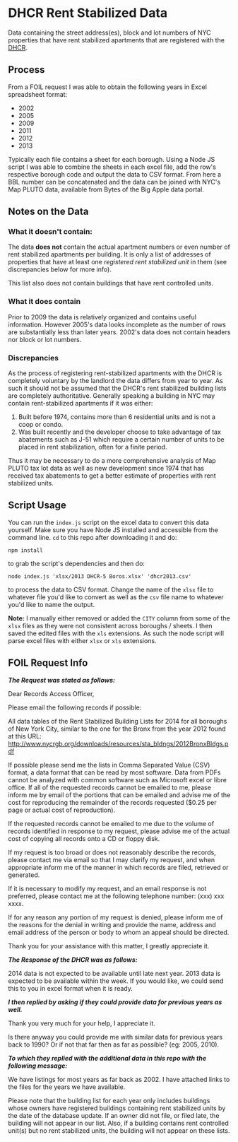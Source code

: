 DHCR Rent Stabilized Data
=========================

Data containing the street address(es), block and lot numbers of NYC properties that have rent stabilized apartments that are registered with the [DHCR](http://www.nyshcr.org/).

## Process

From a FOIL request I was able to obtain the following years in Excel spreadsheet format:  

- 2002
- 2005
- 2009
- 2011
- 2012
- 2013

Typically each file contains a sheet for each borough. Using a Node JS script I was able to combine the sheets in each excel file, add the row's respective borough code and output the data to CSV format. From here a BBL number can be concatenated and the data can be joined with NYC's Map PLUTO data, available from Bytes of the Big Apple data portal.

## Notes on the Data
### What it doesn't contain:
The data **does not** contain the actual apartment numbers or even number of rent stabilized apartments per building. It is only a list of addresses of properties that have at least one *registered rent stabilized unit* in them (see discrepancies below for more info).

This list also does not contain buildings that have rent controlled units. 

### What it does contain
Prior to 2009 the data is relatively organized and contains useful information. However 2005's data looks incomplete as the number of rows are substantially less than later years. 2002's data does not contain headers nor block or lot numbers.

### Discrepancies 
As the process of registering rent-stabilized apartments with the DHCR is completely voluntary by the landlord the data differs from year to year. As such it should not be assumed that the DHCR's rent stabilized building lists are completely authoritative. Generally speaking a building in NYC may contain rent-stabilized apartments if it was either:

1. Built before 1974, contains more than 6 residential units and is not a coop or condo.
2. Was built recently and the developer choose to take advantage of tax abatements such as J-51 which require a certain number of units to be placed in rent stabilization, often for a finite period.

Thus it may be necessary to do a more comprehensive analysis of Map PLUTO tax lot data as well as new development since 1974 that has received tax abatements to get a better estimate of properties with rent stabilized units.

## Script Usage

You can run the `index.js` script on the excel data to convert this data yourself. Make sure you have Node JS installed and accessible from the command line. `cd` to this repo after downloading it and do:

```
npm install
```
to grab the script's dependencies and then do:

```
node index.js 'xlsx/2013 DHCR-5 Boros.xlsx' 'dhcr2013.csv'
```
to process the data to CSV format. Change the name of the `xlsx` file to whatever file you'd like to convert as well as the `csv` file name to whatever you'd like to name the output.

**Note:** I manually either removed or added the `CITY` column from some of the `xlsx` files as they were not consistent across boroughs / sheets. I then saved the edited files with the `xls` extensions. As such the node script will parse excel files with either `xlsx` or `xls` extensions.




## FOIL Request Info

__*The Request was stated as follows:*__


   Dear Records Access Officer,



   Please email the following records if possible:

   All data tables of the Rent Stabilized Building Lists for 2014 for all boroughs of New York City, similar to the one for the Bronx from the year 2012 found at this URL: 
   http://www.nycrgb.org/downloads/resources/sta_bldngs/2012BronxBldgs.pdf

   If possible please send me the lists in Comma Separated Value (CSV) format, a data format that can be read by most software. Data from PDFs cannot be analyzed with common software such as Microsoft excel or libre office.
   If all of the requested records cannot be emailed to me, please inform me by email of the portions that can be emailed and advise me of the cost for reproducing the remainder of the records requested ($0.25 per page or actual cost of reproduction).

   If the requested records cannot be emailed to me due to the volume of records identified in response to my request, please advise me of the actual cost of copying all records onto a CD or floppy disk.

   If my request is too broad or does not reasonably describe the records, please contact me via email so that I may clarify my request, and when appropriate inform me of the manner in which records are filed, retrieved or generated.

   If it is necessary to modify my request, and an email response is not preferred, please contact me at the following telephone number: (xxx) xxx xxxx.

   If for any reason any portion of my request is denied, please inform me of the reasons for the denial in writing and provide the name, address and email address of the person or body to whom an appeal should be directed.

   Thank you for your assistance with this matter, I greatly appreciate it.
   

__*The Response of the DHCR was as follows:*__

2014 data is not expected to be available until late next year. 2013 data is expected to be available within the week. If you would like, we could send this to you in excel format when it is ready.

__*I then replied by asking if they could provide data for previous years as well.*__

Thank you very much for your help, I appreciate it. 

Is there anyway you could provide me with similar data for previous years back to 1990? Or if not that far then as far as possible? (eg: 2005, 2010).

__*To which they replied with the additional data in this repo with the following message:*__

We have listings for most years as far back as 2002. I have attached links to the files for the years we have available. 

Please note that the building list for each year only includes buildings whose owners have registered buildings containing rent stabilized units by the date of the database update. If an owner did not file, or filed late, the building will not appear in our list. Also, if a building contains rent controlled unit(s) but no rent stabilized units, the building will not appear on these lists. 
